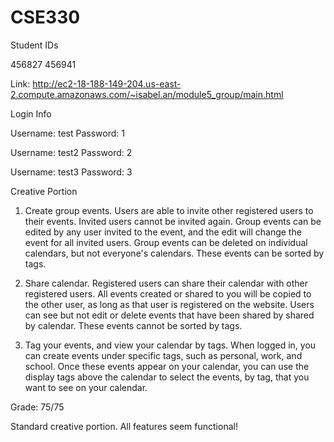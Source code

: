 # CSE330
Student IDs

456827
456941

Link: http://ec2-18-188-149-204.us-east-2.compute.amazonaws.com/~isabel.an/module5_group/main.html

Login Info

Username: test 
Password: 1

Username: test2 
Password: 2

Username: test3 
Password: 3

Creative Portion

1. Create group events. Users are able to invite other registered users to their events. Invited users cannot be invited again. Group events can be edited by any user invited to the event, and the edit will change the event for all invited users. Group events can be deleted on individual calendars, but not everyone's calendars. These events can be sorted by tags.

2. Share calendar. Registered users can share their calendar with other registered users. All events created or shared to you will be copied to the other user, as long as that user is registered on the website. Users can see but not edit or delete events that have been shared by shared by calendar. These events cannot be sorted by tags.

3. Tag your events, and view your calendar by tags. When logged in, you can create events under specific tags, such as personal, work, and school. Once these events appear on your calendar, you can use the display tags above the calendar to select the events, by tag, that you want to see on your calendar. 

Grade: 75/75

Standard creative portion. All features seem functional!
